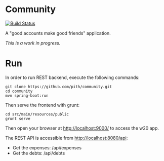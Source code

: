 # Community
[![Build Status](https://travis-ci.org/pith/community.svg?branch=master)](https://travis-ci.org/pith/community)

A "good accounts make good friends" application. 

*This is a work in progress.*

# Run

In order to run REST backend, execute the following commands:

    git clone https://github.com/pith/community.git
    cd community
    mvn spring-boot:run
    
Then serve the frontend with grunt:

    cd src/main/resources/public
    grunt serve
    
Then open your browser at [http://localhost:9000/](http://localhost:9000/) to access the w20 app.

The REST API is accessible from [http://localhost:8080/api](http://localhost:8080/api):

* Get the expenses: /api/expenses
* Get the debts: /api/debts
